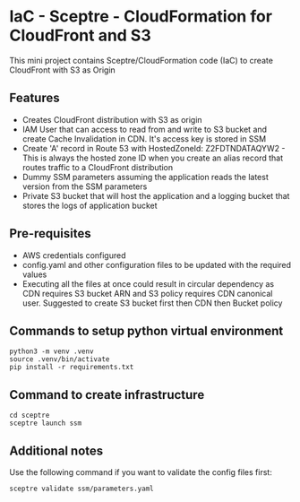 #  IaC - Sceptre - CloudFormation for CloudFront and S3
This mini project contains Sceptre/CloudFormation code (IaC) to create CloudFront with S3 as Origin

## Features

- Creates CloudFront distribution with S3 as origin
- IAM User that can access to read from and write to S3 bucket and create Cache Invalidation in CDN. It's access key is stored in SSM
- Create 'A' record in Route 53 with HostedZoneId: Z2FDTNDATAQYW2 - This is always the hosted zone ID when you create an alias record that routes traffic to a CloudFront distribution
- Dummy SSM parameters assuming the application reads the latest version from the SSM parameters
- Private S3 bucket that will host the application and a logging bucket that stores the logs of application bucket


## Pre-requisites
- AWS credentials configured
- config.yaml and other configuration files to be updated with the required values
- Executing all the files at once could result in circular dependency as CDN requires S3 bucket ARN and S3 policy requires CDN canonical user. Suggested to create S3 bucket first then CDN then Bucket policy

## Commands to setup python virtual environment

```
python3 -m venv .venv
source .venv/bin/activate
pip install -r requirements.txt
```

## Command to create infrastructure
```
cd sceptre
sceptre launch ssm
```

## Additional notes
Use the following command if you want to validate the config files first:

```
sceptre validate ssm/parameters.yaml
```
